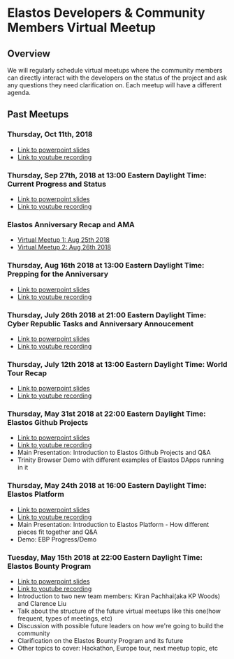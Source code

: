 # Elastos Developers & Community Members Virtual Meetup
## Overview
We will regularly schedule virtual meetups where the community members can directly interact with the developers on the status of the project and ask any questions they need clarification on. Each meetup will have a different agenda.

## Past Meetups
### Thursday, Oct 11th, 2018 
- [Link to powerpoint slides](https://docs.google.com/presentation/d/1LgM5b9iH0DjqS0U_T5EBSteJSDkQRTpR64ZrwXAgaYs/edit?usp=sharing)
- [Link to youtube recording](https://www.youtube.com/watch?v=Loh0g_XKKHo)

### Thursday, Sep 27th, 2018 at 13:00 Eastern Daylight Time: Current Progress and Status
- [Link to powerpoint slides](https://docs.google.com/presentation/d/1dMiiEV8HIceAQW89OQCgGkMkh8ghtnXVhRoQux_J-uY/edit?usp=sharing)
- [Link to youtube recording](https://www.youtube.com/watch?v=5WjeXjHkvio&feature=youtu.be)

### Elastos Anniversary Recap and AMA 
- [Virtual Meetup 1: Aug 25th 2018](https://www.youtube.com/watch?v=AVJ-qiJmwH0)
- [Virtual Meetup 2: Aug 26th 2018](https://www.youtube.com/watch?v=E7Zn-ASQfPo)
### Thursday, Aug 16th 2018 at 13:00 Eastern Daylight Time: Prepping for the Anniversary
- [Link to powerpoint slides](https://docs.google.com/presentation/d/1bNyncCLu9Cq3rqrPJesRK_zZWmkv2OKxyG77TmlTpbw/edit?usp=sharing)
- [Link to youtube recording](https://www.youtube.com/watch?v=kAKrnfCKnyg&t=2129s)

### Thursday, July 26th 2018 at 21:00 Eastern Daylight Time: Cyber Republic Tasks and Anniversary Annoucement
- [Link to powerpoint slides](https://docs.google.com/presentation/d/1skeuqVpFEID0-bEEBuw-pQJ96iPCo4HBcAKXPK05eHI/edit?usp=sharing)
- [Link to youtube recording](https://www.youtube.com/watch?v=RuyR_Pj3Nqs&t=15s)

### Thursday, July 12th 2018 at 13:00 Eastern Daylight Time: World Tour Recap
- [Link to powerpoint slides](https://docs.google.com/presentation/d/1cNroFWlPXv0WDY-zVR_8yvcmIIulMOsLVA_llFRtZAg/edit?usp=sharing)
- [Link to youtube recording](https://www.youtube.com/watch?v=RuyR_Pj3Nqs)

### Thursday, May 31st 2018 at 22:00 Eastern Daylight Time: Elastos Github Projects
- [Link to powerpoint slides](https://docs.google.com/presentation/d/1VE8Kigj5iTvEH6Pkk2iB3mVv10-GoiJEZZk-gmWbNBQ/edit?usp=sharing)
- [Link to youtube recording](https://www.youtube.com/watch?v=3WR93iuXZ18&feature=youtu.be&app=desktop)
- Main Presentation: Introduction to Elastos Github Projects and Q&A
- Trinity Browser Demo with different examples of Elastos DApps running in it

### Thursday, May 24th 2018 at 16:00 Eastern Daylight Time: Elastos Platform
- [Link to powerpoint slides](https://docs.google.com/presentation/d/1n2hyzjlbAZwNevbBAX9DEpZfWTQIH-Jl3hgCCJfi3tc/edit?usp=sharing)
- [Link to youtube recording](https://www.youtube.com/watch?v=1p-P0p5yjoQ&feature=youtu.be)
- Main Presentation: Introduction to Elastos Platform - How different pieces fit together and Q&A
- Demo: EBP Progress/Demo

### Tuesday, May 15th 2018 at 22:00 Eastern Daylight Time: Elastos Bounty Program
- [Link to powerpoint slides](https://docs.google.com/presentation/d/1eNoNKgVZo_LzhKFiusQDktl9Gj20ce2Mk9ewWG_b824/edit?usp=sharing)
- [Link to youtube recording](https://www.youtube.com/watch?v=lYXrwrVJcvs)
- Introduction to two new team members: Kiran Pachhai(aka KP Woods) and Clarence Liu
- Talk about the structure of the future virtual meetups like this one(how frequent, types of meetings, etc)
- Discussion with possible future leaders on how we're going to build the community
- Clarification on the Elastos Bounty Program and its future
- Other topics to cover: Hackathon, Europe tour, next meetup topic, etc
